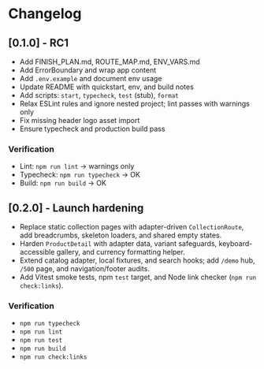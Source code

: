 # Changelog

## [0.1.0] - RC1
- Add FINISH_PLAN.md, ROUTE_MAP.md, ENV_VARS.md
- Add ErrorBoundary and wrap app content
- Add `.env.example` and document env usage
- Update README with quickstart, env, and build notes
- Add scripts: `start`, `typecheck`, `test` (stub), `format`
- Relax ESLint rules and ignore nested project; lint passes with warnings only
- Fix missing header logo asset import
- Ensure typecheck and production build pass

### Verification
- Lint: `npm run lint` → warnings only
- Typecheck: `npm run typecheck` → OK
- Build: `npm run build` → OK

## [0.2.0] - Launch hardening
- Replace static collection pages with adapter-driven `CollectionRoute`, add breadcrumbs, skeleton loaders, and shared empty states.
- Harden `ProductDetail` with adapter data, variant safeguards, keyboard-accessible gallery, and currency formatting helper.
- Extend catalog adapter, local fixtures, and search hooks; add `/demo` hub, `/500` page, and navigation/footer audits.
- Add Vitest smoke tests, npm `test` target, and Node link checker (`npm run check:links`).

### Verification
- `npm run typecheck`
- `npm run lint`
- `npm run test`
- `npm run build`
- `npm run check:links`
